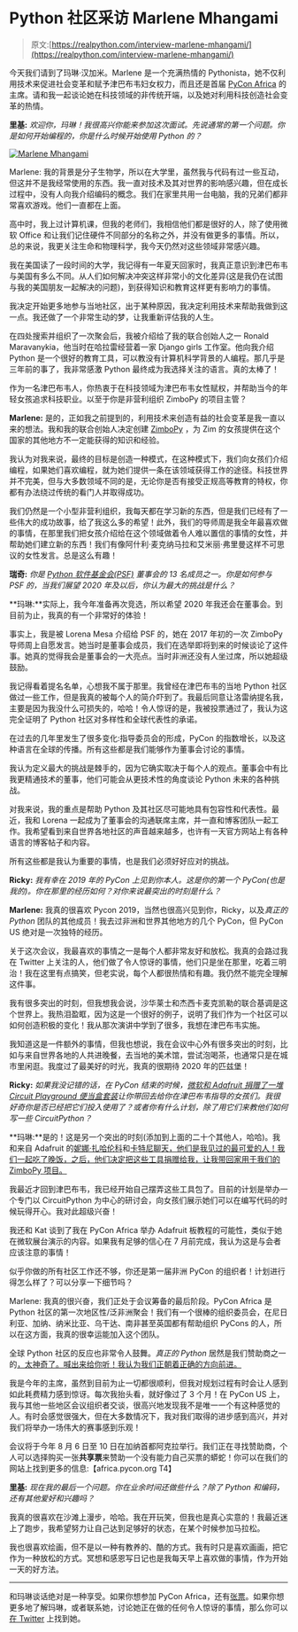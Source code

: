 # Python 社区采访 Marlene Mhangami

> 原文:[https://realpython.com/interview-marlene-mhangami/](https://realpython.com/interview-marlene-mhangami/)

今天我们请到了玛琳·汉加米。Marlene 是一个充满热情的 Pythonista，她不仅利用技术来促进社会变革和赋予津巴布韦妇女权力，而且还是首届 [PyCon Africa](https://africa.pycon.org/) 的主席。请和我一起谈论她在科技领域的非传统开端，以及她对利用科技创造社会变革的热情。

**里基:** *欢迎你，玛琳！我很高兴你能来参加这次面试。先说通常的第一个问题。你是如何开始编程的，你是什么时候开始使用 Python 的？*

[![Marlene Mhangami](../Images/0bdd49a906e33f035619c2359903e937.png)](https://files.realpython.com/media/IMG_9845.a13bccafc9ec.jpg)

Marlene: 我的背景是分子生物学，所以在大学里，虽然我与代码有过一些互动，但这并不是我经常使用的东西。我一直对技术及其对世界的影响感兴趣，但在成长过程中，没有人向我介绍编码的概念。我们在家里共用一台电脑，我的兄弟们都非常喜欢游戏。他们一直都在上面。

高中时，我上过计算机课，但我的老师们，我相信他们都是很好的人，除了使用微软 Office 和让我们记住硬件不同部分的名称之外，并没有做更多的事情。所以，总的来说，我更关注生命和物理科学，我今天仍然对这些领域非常感兴趣。

我在美国读了一段时间的大学，我记得有一年夏天回家时，我真正意识到津巴布韦与美国有多么不同。从人们如何解决冲突这样非常小的文化差异(这是我仍在试图与我的美国朋友一起解决的问题)，到获得知识和教育这样更有影响力的事情。

我决定开始更多地参与当地社区，出于某种原因，我决定利用技术来帮助我做到这一点。我还做了一个非常生动的梦，让我重新评估我的人生。

在四处搜索并组织了一次聚会后，我被介绍给了我的联合创始人之一 Ronald Maravanykia，他当时在哈拉雷经营着一家 Django girls 工作室。他向我介绍 Python 是一个很好的教育工具，可以教没有计算机科学背景的人编程。那几乎是三年前的事了，我非常感激 Python 最终成为我选择关注的语言。真的太棒了！

作为一名津巴布韦人，你热衷于在科技领域为津巴布韦女性赋权，并帮助当今的年轻女孩追求科技职业。以至于你是非营利组织 ZimboPy 的项目主管？

**Marlene:** 是的，正如我之前提到的，利用技术来创造有益的社会变革是我一直以来的想法。我和我的联合创始人决定创建 [ZimboPy](https://www.zimbopy.com/) ，为 Zim 的女孩提供在这个国家的其他地方不一定能获得的知识和经验。

我认为对我来说，最终的目标是创造一种模式，在这种模式下，我们向女孩们介绍编程，如果她们喜欢编程，就为她们提供一条在该领域获得工作的途径。科技世界并不完美，但与大多数领域不同的是，无论你是否有接受正规高等教育的特权，你都有办法绕过传统的看门人并取得成功。

我们仍然是一个小型非营利组织，我每天都在学习新的东西，但是我们已经有了一些伟大的成功故事，给了我这么多的希望！此外，我们的导师周是我全年最喜欢做的事情，在那里我们把女孩介绍给在这个领域做着令人难以置信的事情的女性，并帮助她们建立新的东西！我们有像阿什利·麦克纳马拉和艾米丽·弗里曼这样不可思议的女性发言。总是这么有趣！

**瑞奇:** *你是 [Python 软件基金会(PSF)](https://www.python.org/psf/) 董事会的 13 名成员之一。你是如何参与 PSF 的，当我们展望 2020 年及以后，你认为最大的挑战是什么？*

**玛琳:**实际上，我今年准备再次竞选，所以希望 2020 年我还会在董事会。到目前为止，我真的有一个非常好的体验！

事实上，我是被 Lorena Mesa 介绍给 PSF 的，她在 2017 年初的一次 ZimboPy 导师周上自愿发言。她当时是董事会成员，我们在选举即将到来的时候谈论了这件事。她真的觉得我会是董事会的一大亮点。当时非洲还没有人坐过席，所以她超级鼓励。

我记得看着提名名单，心想我不属于那里。我曾经在津巴布韦的当地 Python 社区做过一些工作，但是我真的被每个人的简介吓到了。我最后同意让洛雷纳提名我，主要是因为我没什么可损失的，哈哈！令人惊讶的是，我被投票通过了，我认为这完全证明了 Python 社区对多样性和全球代表性的承诺。

在过去的几年里发生了很多变化:指导委员会的形成，PyCon 的指数增长，以及这种语言在全球的传播。所有这些都是我们能够作为董事会讨论的事情。

我认为定义最大的挑战是棘手的，因为它确实取决于每个人的观点。董事会中有比我更精通技术的董事，他们可能会从更技术性的角度谈论 Python 未来的各种挑战。

对我来说，我的重点是帮助 Python 及其社区尽可能地具有包容性和代表性。最近，我和 Lorena 一起成为了董事会的沟通联席主席，并一直和博客团队一起工作。我希望看到来自世界各地社区的声音越来越多，也许有一天官方网站上有各种语言的博客帖子和内容。

所有这些都是我认为重要的事情，也是我们必须好好应对的挑战。

**Ricky:** *我有幸在 2019 年的 PyCon 上见到你本人。这是你的第一个 PyCon(也是我的)。你在那里的经历如何？对你来说最突出的时刻是什么？*

**Marlene:** 我真的很喜欢 Pycon 2019，当然也很高兴见到你，Ricky，以及*真正的 Python* 团队的其他成员！我去过非洲和世界其他地方的几个 PyCon，但 PyCon US 绝对是一次独特的经历。

关于这次会议，我最喜欢的事情之一是每个人都非常友好和放松。我真的会路过我在 Twitter 上关注的人，他们做了令人惊讶的事情，他们只是坐在那里，吃着三明治！我在这里有点搞笑，但老实说，每个人都很热情和有趣。我仍然不能完全理解这件事。

我有很多突出的时刻，但我想我会说，沙华莱士和杰西卡麦克凯勒的联合基调是这个世界上。我热泪盈眶，因为这是一个很好的例子，说明了我们作为一个社区可以如何创造积极的变化！我从那次演讲中学到了很多，我想在津巴布韦实施。

我知道这是一件额外的事情，但我也想说，我在会议中心外有很多突出的时刻，比如与来自世界各地的人共进晚餐，去当地的美术馆，尝试泡喝茶，也通常只是在城市里闲逛。我度过了最美好的时光，我真的很期待 2020 年的匹兹堡！

**Ricky:** *如果我没记错的话，在 PyCon 结束的时候，[微软和 Adafruit 捐赠了一堆 Circuit Playground 便当盒套装](https://twitter.com/nnja/status/1126514450830385157)让你带回去给你在津巴布韦指导的女孩们。我很好奇你是否已经把它们投入使用了？或者你有什么计划，除了用它们来教他们如何写一些 CircuitPython？*

**玛琳:**是的！这是另一个突出的时刻(添加到上面的二十个其他人，哈哈)。我和来自 Adafruit 的[妮娜·扎哈伦科](https://twitter.com/nnja)和[卡特尼聊天，他们是我见过的最可爱的人！我们一起吃了晚饭，之后，他们决定把这些工具捐赠给我，让我带回家用于我们的 ZimboPy 项目。](https://twitter.com/kattni)

我最近才回到津巴布韦，我已经开始自己摆弄这些工具包了。目前的计划是举办一个专门以 CircuitPython 为中心的研讨会，向女孩们展示她们可以在编写代码的时候玩得开心。我对此超级兴奋！

我还和 Kat 谈到了我在 PyCon Africa 举办 Adafruit 板教程的可能性，类似于她在微软展台演示的内容。如果我有足够的信心在 7 月前完成，我认为这是与会者应该注意的事情！

似乎你做的所有社区工作还不够，你还是第一届非洲 PyCon 的组织者！计划进行得怎么样了？可以分享一下细节吗？

Marlene: 我真的很兴奋，我们正处于会议筹备的最后阶段。PyCon Africa 是 Python 社区的第一次地区性/泛非洲聚会！我们有一个很棒的组织委员会，在尼日利亚、加纳、纳米比亚、乌干达、南非甚至英国都有帮助组织 PyCons 的人，所以在这方面，我真的很幸运能加入这个团队。

全球 Python 社区的反应也非常令人鼓舞。*真正的 Python* 居然是我们赞助商之一的[，太神奇了。喊出来给你听！我认为我们正朝着正确的方向前进。](https://africa.pycon.org/our-sponsors/)

我是今年的主席，虽然到目前为止一切都很顺利，但我对规划过程有时会让人感到如此耗费精力感到惊讶。每次我抬头看，就好像过了 3 个月！在 PyCon US 上，我与其他一些地区会议组织者交谈，很高兴地发现我不是唯一一个有这种感觉的人。有时会感觉很强大，但在大多数情况下，我对我们取得的进步感到高兴，并对我们将举办一场伟大的赛事感到乐观！

会议将于今年 8 月 6 日至 10 日在加纳首都阿克拉举行。我们正在寻找赞助商，个人可以选择购买一张**共享票**来赞助一个没有能力自己买票的蟒蛇！你可以在我们的网站上找到更多的信息:【africa.pycon.org T4】

**里基:** *现在我的最后一个问题。你在业余时间还做些什么？除了 Python 和编码，还有其他爱好和兴趣吗？*

我真的很喜欢在沙滩上漫步，哈哈。我在开玩笑，但我也是真心实意的！我最近迷上了跑步，我希望努力让自己达到足够好的状态，在某个时候参加马拉松。

我也很喜欢绘画，但不是以一种有教养的、酷的方式。我有时只是喜欢画画，把它作为一种放松的方式。冥想和感恩写日记也是我每天早上喜欢做的事情，作为开始一天的好方法。

* * *

和玛琳谈话绝对是一种享受。如果你想参加 PyCon Africa，还有[张票](https://africa.pycon.org/register/)。如果你想更多地了解玛琳，或者联系她，讨论她正在做的任何令人惊讶的事情，那么你可以[在 Twitter](https://twitter.com/marlene_zw) 上找到她。